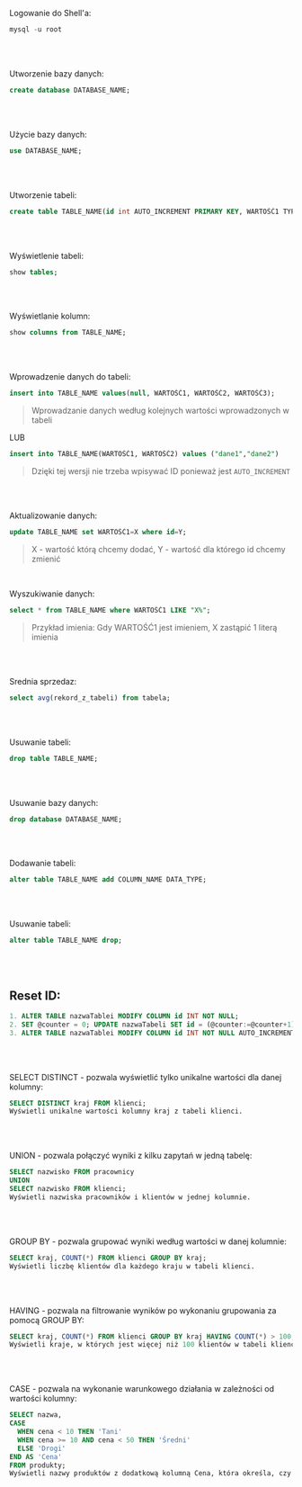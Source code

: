 Logowanie do Shell'a:
```sql
mysql -u root
```

<br><br>

Utworzenie bazy danych:
```sql
create database DATABASE_NAME;
```

<br><br>

Użycie bazy danych:
```sql
use DATABASE_NAME;
```

<br><br>

Utworzenie tabeli:
```sql
create table TABLE_NAME(id int AUTO_INCREMENT PRIMARY KEY, WARTOŚĆ1 TYPDANYCH(45));
```

<br><br>

Wyświetlenie tabeli:
```sql
show tables;
```

<br><br>

Wyświetlanie kolumn:
```sql
show columns from TABLE_NAME;
```

<br><br>

Wprowadzenie danych do tabeli:
```sql
insert into TABLE_NAME values(null, WARTOŚĆ1, WARTOŚĆ2, WARTOŚĆ3);
```
> Wprowadzanie danych według kolejnych wartości wprowadzonych w tabeli

LUB

```sql
insert into TABLE_NAME(WARTOŚĆ1, WARTOŚĆ2) values ("dane1","dane2")
```
> Dzięki tej wersji nie trzeba wpisywać ID ponieważ jest `AUTO_INCREMENT`

<br><br>

Aktualizowanie danych:
```sql
update TABLE_NAME set WARTOŚĆ1=X where id=Y;
```
> X - wartość którą chcemy dodać, Y - wartość dla którego id chcemy zmienić

<br>

Wyszukiwanie danych:
```sql
select * from TABLE_NAME where WARTOŚĆ1 LIKE "X%";
```
> Przykład imienia: Gdy WARTOŚĆ1 jest imieniem, X zastąpić 1 literą imienia

<br><br>

Srednia sprzedaz:
```sql
select avg(rekord_z_tabeli) from tabela;
```

<br><br>

Usuwanie tabeli:
```sql
drop table TABLE_NAME;
```

<br><br>

Usuwanie bazy danych:
```sql
drop database DATABASE_NAME;
```

<br><br>

Dodawanie tabeli:
```sql
alter table TABLE_NAME add COLUMN_NAME DATA_TYPE;
```

<br><br>

Usuwanie tabeli:
```sql
alter table TABLE_NAME drop;
```

<br><br>

Reset ID:
---
```sql
1. ALTER TABLE nazwaTablei MODIFY COLUMN id INT NOT NULL;
2. SET @counter = 0; UPDATE nazwaTabeli SET id = (@counter:=@counter+1);
3. ALTER TABLE nazwaTablei MODIFY COLUMN id INT NOT NULL AUTO_INCREMENT;
```

<br><br>

SELECT DISTINCT - pozwala wyświetlić tylko unikalne wartości dla danej kolumny:
```sql
SELECT DISTINCT kraj FROM klienci;
Wyświetli unikalne wartości kolumny kraj z tabeli klienci.
```

<br><br>

UNION - pozwala połączyć wyniki z kilku zapytań w jedną tabelę:
```sql
SELECT nazwisko FROM pracownicy
UNION
SELECT nazwisko FROM klienci;
Wyświetli nazwiska pracowników i klientów w jednej kolumnie.
```

<br><br>

GROUP BY - pozwala grupować wyniki według wartości w danej kolumnie:
```sql
SELECT kraj, COUNT(*) FROM klienci GROUP BY kraj;
Wyświetli liczbę klientów dla każdego kraju w tabeli klienci.
```

<br><br>

HAVING - pozwala na filtrowanie wyników po wykonaniu grupowania za pomocą GROUP BY:
```sql
SELECT kraj, COUNT(*) FROM klienci GROUP BY kraj HAVING COUNT(*) > 100;
Wyświetli kraje, w których jest więcej niż 100 klientów w tabeli klienci.
```
<br><br>

CASE - pozwala na wykonanie warunkowego działania w zależności od wartości kolumny:
```sql
SELECT nazwa,
CASE
  WHEN cena < 10 THEN 'Tani'
  WHEN cena >= 10 AND cena < 50 THEN 'Średni'
  ELSE 'Drogi'
END AS 'Cena'
FROM produkty;
Wyświetli nazwy produktów z dodatkową kolumną Cena, która określa, czy produkt jest tani, średni czy drogi na podstawie wartości kolumny cena w tabeli produkty.
```
